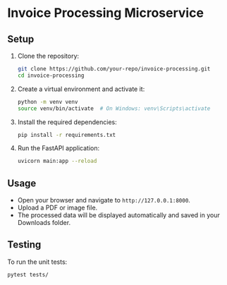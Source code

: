 # Invoice Processing Microservice

## Setup

1. Clone the repository:
    ```bash
    git clone https://github.com/your-repo/invoice-processing.git
    cd invoice-processing
    ```

2. Create a virtual environment and activate it:
    ```bash
    python -m venv venv
    source venv/bin/activate  # On Windows: venv\Scripts\activate
    ```

3. Install the required dependencies:
    ```bash
    pip install -r requirements.txt
    ```

4. Run the FastAPI application:
    ```bash
    uvicorn main:app --reload
    ```

## Usage

- Open your browser and navigate to `http://127.0.0.1:8000`.
- Upload a PDF or image file.
- The processed data will be displayed automatically and saved in your Downloads folder.

## Testing

To run the unit tests:
```bash
pytest tests/
